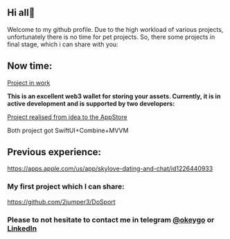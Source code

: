 ## Hi all👋
Welcome to my github profile. Due to the high workload of various projects, unfortunately there is no time for pet projects. So, there some projects in final stage, which i can share with you:
## Now time:

[Project in work](https://testflight.apple.com/join/TEyHDONC)

**This is an excellent web3 wallet for storing your assets. Currently, it is in active development and is supported by two developers:**

[Project realised from idea to the AppStore](https://apps.apple.com/ru/app/alfabit-wallet/id6447421524?l=en-GB)

Both project got SwiftUI+Combine+MVVM

## Previous experience: 

https://apps.apple.com/us/app/skylove-dating-and-chat/id1226440933


### My first project which I can share: 
https://github.com/2jumper3/DoSport 

### Please to not hesitate to contact me in telegram [@okeygo](https://t.me/okeygo) or [LinkedIn](https://www.linkedin.com/in/sergey-udalov/)

<!--
**2jumper3/2jumper3** is a ✨ _special_ ✨ repository because its `README.md` (this file) appears on your GitHub profile.

Here are some ideas to get you started:

- 🔭 I’m currently working on ...
- 🌱 I’m currently learning ...
- 👯 I’m looking to collaborate on ...
- 🤔 I’m looking for help with ...
- 💬 Ask me about ...
- 📫 How to reach me: ...
- 😄 Pronouns: ...
- ⚡ Fun fact: ...
-->
